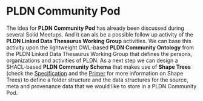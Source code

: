 <H1> PLDN Community Pod</H1>

The idea for <strong>PLDN Community Pod</strong> has already been discussed during several Solid Meetups. And it can als be a possible follow up activity of the <strong>PLDN Linked Data Thesaurus Working Group</strong> activities. We can base this activity upon the lightweight OWL-based <strong>PLDN Community Ontology</strong> from the PLDN Linked Data Thesaurus Working Group that defines the persons, organizations and activities of PLDN. As a next step we can design a SHACL-based <strong>PLDN Community Schema</strong> that makes use of <strong>Shape Trees</strong> (check the [Specification](https://shapetrees.github.io/specification/spec) and the [Primer](https://shapetrees.github.io/specification/primer) for more information on Shape Trees) to define a folder structure and the data structures for the source, meta and provenance data that we would like to store in a PLDN Community Pod.
